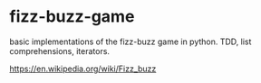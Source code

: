 # fizz-buzz-game
basic implementations of the fizz-buzz game in python. TDD, list comprehensions, iterators.

https://en.wikipedia.org/wiki/Fizz_buzz
